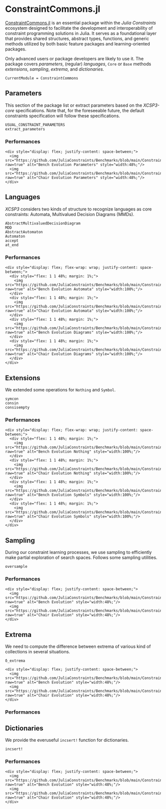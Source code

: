 # ConstraintCommons.jl

[ConstraintCommons.jl](https://github.com/JuliaConstraints/ConstraintCommons.jl) is an essential package within the *Julia Constraints* ecosystem designed to facilitate the development and interoperability of constraint programming solutions in Julia. It serves as a foundational layer that provides shared structures, abstract types, functions, and generic methods utilized by both basic feature packages and learning-oriented packages.

Only advanced users or package developers are likely to use it. The package covers *parameters*, (regular) *languages*, `Core` or `Base` methods *extensions*, *sampling*, *extrema*, and *dictionaries*.

```@meta
CurrentModule = ConstraintCommons
```

## Parameters

This section of the package list or extract parameters based on the *XCSP3-core* specifications. Note that, for the foreseeable future, the default constraints specification will follow these specifications.

```@docs; canonical=false
USUAL_CONSTRAINT_PARAMETERS
extract_parameters
```

### Performances

```@raw html
<div style="display: flex; justify-content: space-between;">
  <img src="https://github.com/JuliaConstraints/Benchmarks/blob/main/ConstraintCommons/visuals/bench_evolution_parameters.png?raw=true" alt="Bench Evolution Parameters" style="width:48%;"/>
  <img src="https://github.com/JuliaConstraints/Benchmarks/blob/main/ConstraintCommons/visuals/chair_evolution_parameters.png?raw=true" alt="Chair Evolution Parameters" style="width:48%;"/>
</div>
```

## Languages

*XCSP3* considers two kinds of structure to recognize languages as core constraints: Automata, Multivalued Decision Diagrams (MMDs).

```@docs; canonical=false
AbstractMultivaluedDecisionDiagram
MDD
AbstractAutomaton
Automaton
accept
at_end
```

### Performances

```@raw html
<div style="display: flex; flex-wrap: wrap; justify-content: space-between;">
  <div style="flex: 1 1 48%; margin: 1%;">
    <img src="https://github.com/JuliaConstraints/Benchmarks/blob/main/ConstraintCommons/visuals/bench_evolution_automata.png?raw=true" alt="Bench Evolution Automata" style="width:100%;"/>
  </div>
  <div style="flex: 1 1 48%; margin: 1%;">
    <img src="https://github.com/JuliaConstraints/Benchmarks/blob/main/ConstraintCommons/visuals/chair_evolution_automata.png?raw=true" alt="Chair Evolution Automata" style="width:100%;"/>
  </div>
  <div style="flex: 1 1 48%; margin: 1%;">
    <img src="https://github.com/JuliaConstraints/Benchmarks/blob/main/ConstraintCommons/visuals/bench_evolution_diagrams.png?raw=true" alt="Bench Evolution Diagrams" style="width:100%;"/>
  </div>
  <div style="flex: 1 1 48%; margin: 1%;">
    <img src="https://github.com/JuliaConstraints/Benchmarks/blob/main/ConstraintCommons/visuals/chair_evolution_diagrams.png?raw=true" alt="Chair Evolution Diagrams" style="width:100%;"/>
  </div>
</div>
```

## Extensions

We extended some operations for `Nothing` and `Symbol`.

```@docs; canonical=false
symcon
consin
consisempty
```

### Performances

```@raw html
<div style="display: flex; flex-wrap: wrap; justify-content: space-between;">
  <div style="flex: 1 1 48%; margin: 1%;">
    <img src="https://github.com/JuliaConstraints/Benchmarks/blob/main/ConstraintCommons/visuals/bench_evolution_nothing.png?raw=true" alt="Bench Evolution Nothing" style="width:100%;"/>
  </div>
  <div style="flex: 1 1 48%; margin: 1%;">
    <img src="https://github.com/JuliaConstraints/Benchmarks/blob/main/ConstraintCommons/visuals/chair_evolution_nothing.png?raw=true" alt="Chair Evolution Nothing" style="width:100%;"/>
  </div>
  <div style="flex: 1 1 48%; margin: 1%;">
    <img src="https://github.com/JuliaConstraints/Benchmarks/blob/main/ConstraintCommons/visuals/bench_evolution_symbols.png?raw=true" alt="Bench Evolution Symbols" style="width:100%;"/>
  </div>
  <div style="flex: 1 1 48%; margin: 1%;">
    <img src="https://github.com/JuliaConstraints/Benchmarks/blob/main/ConstraintCommons/visuals/chair_evolution_symbols.png?raw=true" alt="Chair Evolution Symbols" style="width:100%;"/>
  </div>
</div>
```

## Sampling

During our constraint learning processes, we use sampling to efficiently make partial exploration of search spaces. Follows some sampling utilities.

```@docs; canonical=false
oversample
```

### Performances

```@raw html
<div style="display: flex; justify-content: space-between;">
  <img src="https://github.com/JuliaConstraints/Benchmarks/blob/main/ConstraintCommons/visuals/bench_evolution_samplings.png?raw=true" alt="Bench Evolution" style="width:48%;"/>
  <img src="https://github.com/JuliaConstraints/Benchmarks/blob/main/ConstraintCommons/visuals/chair_evolution_samplings.png?raw=true" alt="Chair Evolution" style="width:48%;"/>
</div>
```

## Extrema

We need to compute the difference between extrema of various kind of collections in several situations.

```@docs; canonical=false
δ_extrema
```

```@raw html
<div style="display: flex; justify-content: space-between;">
  <img src="https://github.com/JuliaConstraints/Benchmarks/blob/main/ConstraintCommons/visuals/bench_evolution_extrema.png?raw=true" alt="Bench Evolution" style="width:48%;"/>
  <img src="https://github.com/JuliaConstraints/Benchmarks/blob/main/ConstraintCommons/visuals/chair_evolution_extrema.png?raw=true" alt="Chair Evolution" style="width:48%;"/>
</div>
```

### Performances

## Dictionaries

We provide the everuseful `incsert!` function for dictionaries.

```@docs; canonical=false
incsert!
```

### Performances

```@raw html
<div style="display: flex; justify-content: space-between;">
  <img src="https://github.com/JuliaConstraints/Benchmarks/blob/main/ConstraintCommons/visuals/bench_evolution_dictionaries.png?raw=true" alt="Bench Evolution" style="width:48%;"/>
  <img src="https://github.com/JuliaConstraints/Benchmarks/blob/main/ConstraintCommons/visuals/chair_evolution_dictionaries.png?raw=true" alt="Chair Evolution" style="width:48%;"/>
</div>
```